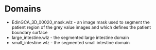 # Domains
 
* EdinGCA_3D_00020_mask.wlz  - an image mask used to segment the patient
                               region of the grey value images and which
			       defines the patient boundary surface
* large_intestine.wlz  - the segmented large intestine domain
* small_intestine.wlz - the segmented small intestine domain
